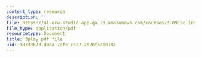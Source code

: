 ```yaml
---
content_type: resource
description: ''
file: https://ol-ocw-studio-app-qa.s3.amazonaws.com/courses/3-091sc-introduction-to-solid-state-chemistry-fall-2010/18733673d0aa7efcc6272b2bf6a1b181_l-8-c7g-LY4.pdf
file_type: application/pdf
resourcetype: Document
title: 3play pdf file
uid: 18733673-d0aa-7efc-c627-2b2bf6a1b181
---
```

